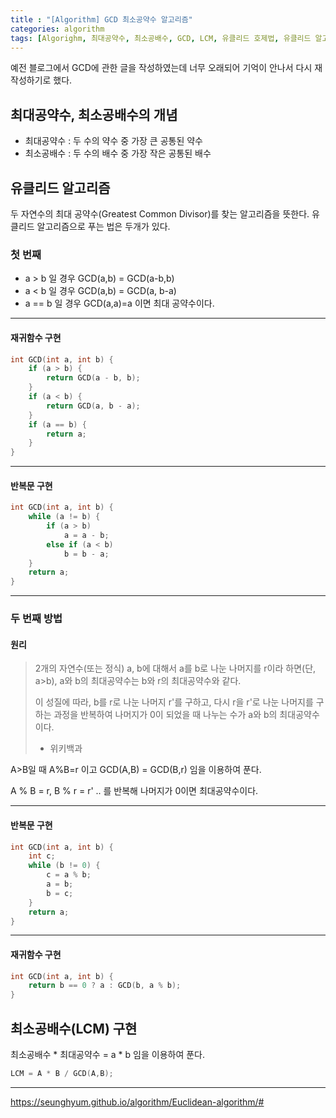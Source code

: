 ```yaml
---
title : "[Algorithm] GCD 최소공약수 알고리즘"
categories: algorithm
tags: [Algorighm, 최대공약수, 최소공배수, GCD, LCM, 유클리드 호제법, 유클리드 알고리즘]
---
```


예전 블로그에서 GCD에 관한 글을 작성하였는데 너무 오래되어 기억이 안나서 다시 재 작성하기로 했다.

## 최대공약수, 최소공배수의 개념
- 최대공약수 : 두 수의 약수 중 가장 큰 공통된 약수
- 최소공배수 : 두 수의 배수 중 가장 작은 공통된 배수

## 유클리드 알고리즘
두 자연수의 최대 공약수(Greatest Common Divisor)를 찾는 알고리즘을 뜻한다.
유클리드 알고리즘으로 푸는 법은 두개가 있다.


### 첫 번째
- a > b 일 경우 GCD(a,b) = GCD(a-b,b)
- a < b 일 경우 GCD(a,b) = GCD(a, b-a)
- a == b 일 경우 GCD(a,a)=a 이면 최대 공약수이다.

---

#### 재귀함수 구현
```cpp
int GCD(int a, int b) {
	if (a > b) {
		return GCD(a - b, b);
	}
	if (a < b) {
		return GCD(a, b - a);
	}
	if (a == b) {
		return a;
	}
}
```

---

#### 반복문 구현
```cpp
int GCD(int a, int b) {
	while (a != b) {
		if (a > b)
			a = a - b;
		else if (a < b)
			b = b - a;
	}
	return a;
}
```

---

### 두 번째 방법
#### 원리
> 2개의 자연수(또는 정식) a, b에 대해서 a를 b로 나눈 나머지를 r이라 하면(단, a>b), a와 b의 최대공약수는 b와 r의 최대공약수와 같다.
>
>이 성질에 따라, b를 r로 나눈 나머지 r'를 구하고, 다시 r을 r'로 나눈 나머지를 구하는 과정을 반복하여 나머지가 0이 되었을 때 나누는 수가 a와 b의 최대공약수이다.
> - 위키백과

A>B일 때 A%B=r 이고 GCD(A,B) = GCD(B,r) 임을 이용하여 푼다.

A % B = r,  B % r = r' .. 를 반복해 나머지가 0이면 최대공약수이다.

---

#### 반복문 구현
```cpp
int GCD(int a, int b) {
	int c;
	while (b != 0) {
		c = a % b;
		a = b;
		b = c;
	}
	return a;
}
```

---

#### 재귀함수 구현
```cpp
int GCD(int a, int b) {
	return b == 0 ? a : GCD(b, a % b);
}
```


## 최소공배수(LCM) 구현
최소공배수 * 최대공약수 = a * b 임을 이용하여 푼다.
```cpp
LCM = A * B / GCD(A,B);
```

---

<div class="Reference">
<div class="callout-header"> </div>
<p>
<a href="https://seunghyum.github.io/algorithm/Euclidean-algorithm/#">https://seunghyum.github.io/algorithm/Euclidean-algorithm/#</a>
</p>
</div>